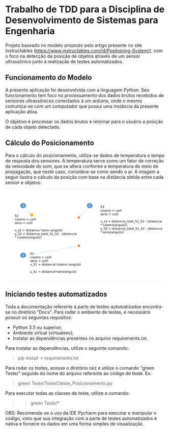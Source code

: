 # Trabalho de TDD para a Disciplina de Desenvolvimento de Sistemas para Engenharia

Projeto baseado no modelo proposto pelo artigo presente no site Instructables (https://www.instructables.com/id/Positioning-System/), com o foco na detecção da posição de objetos através de um sensor ultrassônico junto à realização de testes automatizados.

## Funcionamento do Modelo

A presente aplicação foi desenvolvida com a linguagem Python. Seu funcionamento tem foco no processamento dos dados brutos recebidos de sensores ultrassônicos conectados à um arduino, onde o mesmo comunica-se com um computador que possui uma instância da presente aplicação ativa.

O objetivo é processar os dados brutos e retornar para o usuário a posição de cada objeto detectado.

## Cálculo do Posicionamento

Para o cálculo do posicionamento, utiliza-se dados de temperatura e tempo de resposta dos sensores. A temperatura serve como um fator de correção da velocidade do som, que se altera conforme a temperatura do meio de propagação, que neste caso,  considera-se como sendo o ar. A imagem a seguir ilustra o cálculo da posição com base na distância obtida entre cada sensor e objetos:

![](Docs/calculo_posicionamento.png)

## Iniciando testes automatizados

Toda a documentação referente à parte de testes automatizados encontra-se no diretório "Docs". Para rodar o ambiente de testes, é necessário possuir os seguintes requisitos:

* Python 3.5 ou superior;
* Ambiente virtual (virtualenv);
* Instalar as dependências presentes no arquivo requirements.txt.

Para instalar as dependências, utilize o seguinte comando:
> pip install -r requirements.txt

Para rodar os testes, acesse o diretório raiz e utilize o comando "green Teste/" seguido do nome do arquivo referente ao código de teste. Ex:

> green Teste/TesteClasse_Posicionamento.py

Para executar todas as classes de teste, utilize o comando:

>> green Teste/*

OBS: Recomenda-se o uso da IDE Pycharm para executar e manipular o código, visto que sua integração com a parte de testes automatizados é nativa e fornece os dados em uma forma simples de visualização.
